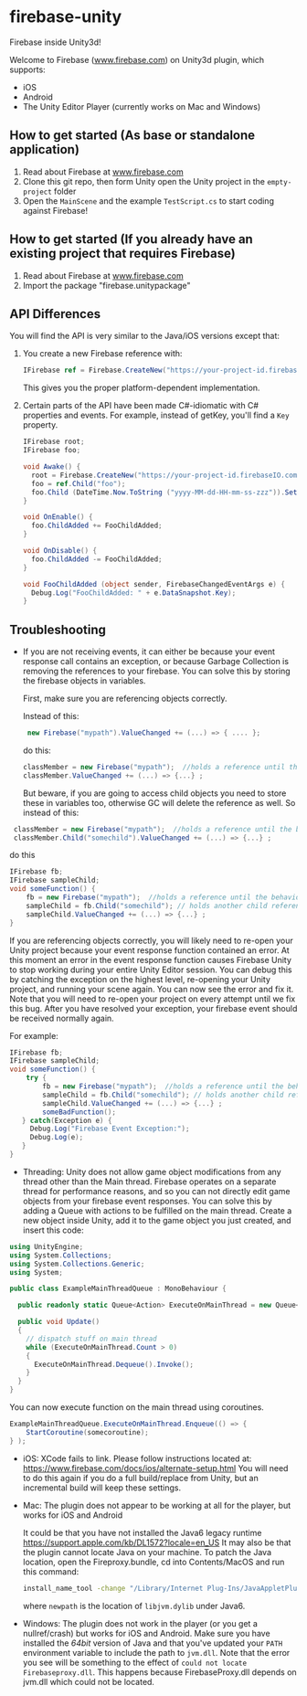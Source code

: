 # firebase-unity
Firebase inside Unity3d!

Welcome to Firebase (www.firebase.com) on Unity3d plugin, which supports:
 * iOS
 * Android
 * The Unity Editor Player (currently works on Mac and Windows)

## How to get started (As base or standalone application)
 1. Read about Firebase at www.firebase.com
 2. Clone this git repo, then form Unity open the Unity project in the `empty-project` folder
 3. Open the `MainScene` and the example `TestScript.cs` to start coding against Firebase!

## How to get started (If you already have an existing project that requires Firebase)
1. Read about Firebase at www.firebase.com
2. Import the package "firebase.unitypackage"

## API Differences
You will find the API is very similar to the Java/iOS versions except that:
 1. You create a new Firebase reference with:
    ```C#
    IFirebase ref = Firebase.CreateNew("https://your-project-id.firebaseIO.com");
    ```
    
    This gives you the proper platform-dependent implementation.
 2. Certain parts of the API have been made C#-idiomatic with C# properties and events.
    For example, instead of getKey, you'll find a `Key` property.
    ```C#
    IFirebase root;
    IFirebase foo;

    void Awake() {
      root = Firebase.CreateNew("https://your-project-id.firebaseIO.com");
      foo = ref.Child("foo");
      foo.Child (DateTime.Now.ToString ("yyyy-MM-dd-HH-mm-ss-zzz")).SetValue ("Awake()");
    }

    void OnEnable() {
      foo.ChildAdded += FooChildAdded;
    }

    void OnDisable() {
      foo.ChildAdded -= FooChildAdded;
    }

    void FooChildAdded (object sender, FirebaseChangedEventArgs e) {
      Debug.Log("FooChildAdded: " + e.DataSnapshot.Key);
    }
    ```
   
## Troubleshooting
 * If you are not receiving events, it can either be because your event response call contains an exception, or because Garbage Collection is removing the references to your firebase. You can solve this by storing the firebase objects in variables. 
 
   First, make sure you are referencing objects correctly. 

   Instead of this:
   ```C#
    new Firebase("mypath").ValueChanged += (...) => { .... };
    ```

   do this:
   ```C#
   classMember = new Firebase("mypath");  //holds a reference until the behavior is released
   classMember.ValueChanged += (...) => {...} ;
   ```

   But beware, if you are going to access child objects you need to store these in variables too, otherwise GC will delete the reference as well. So instead of this:
  ```C#
   classMember = new Firebase("mypath");  //holds a reference until the behavior is released
   classMember.Child("somechild").ValueChanged += (...) => {...} ;
   ```

   do this

   ```C#
   IFirebase fb;
   IFirebase sampleChild;
   void someFunction() {
       fb = new Firebase("mypath");  //holds a reference until the behavior is released
       sampleChild = fb.Child("somechild"); // holds another child reference so GC doens't remove the reference to the child
       sampleChild.ValueChanged += (...) => {...} ;
   }
   ```

 If you are referencing objects correctly, you will likely need to re-open your Unity project because your event response function contained an error. At this moment an error in the event response function causes Firebase Unity to stop working during your entire Unity Editor session. You can debug this by catching the exception on the highest level, re-opening your Unity project, and running your scene again. You can now see the error and fix it. Note that you will need to re-open your project on every attempt until we fix this bug. After you have resolved your exception, your firebase event should be received normally again. 

 For example: 
   ```C#
   IFirebase fb;
   IFirebase sampleChild;
   void someFunction() {
       try {
           fb = new Firebase("mypath");  //holds a reference until the behavior is released
           sampleChild = fb.Child("somechild"); // holds another child reference so GC doens't remove the reference to the child
           sampleChild.ValueChanged += (...) => {...} ;
           someBadFunction();
      } catch(Exception e) {
        Debug.Log("Firebase Event Exception:");
        Debug.Log(e);
      }
   }
   ```

 * Threading: Unity does not allow game object modifications from any thread other than the Main thread. Firebase operates on a separate thread for performance reasons, and so you can not directly edit game objects from your firebase event responses. You can solve this by adding a Queue with actions to be fulfilled on the main thread. Create a new object inside Unity, add it to the game object you just created, and insert this code:

  ```C#
  using UnityEngine;
  using System.Collections;
  using System.Collections.Generic;
  using System;

  public class ExampleMainThreadQueue : MonoBehaviour {

    public readonly static Queue<Action> ExecuteOnMainThread = new Queue<Action>();

    public void Update()
    {
      // dispatch stuff on main thread
      while (ExecuteOnMainThread.Count > 0)
      {
        ExecuteOnMainThread.Dequeue().Invoke();
      }
    }
  }

  ```

  You can now execute function on the main thread using coroutines. 

  ```C#
  ExampleMainThreadQueue.ExecuteOnMainThread.Enqueue(() => {  
      StartCoroutine(somecoroutine);
  } );
  ```


 * iOS: XCode fails to link.  Please follow instructions located at: https://www.firebase.com/docs/ios/alternate-setup.html  You will need to do this again if you do a full build/replace from Unity, but an incremental build will keep these settings.
 * Mac: The plugin does not appear to be working at all for the player, but works for iOS and Android<p/>
  It could be that you have not installed the Java6 legacy runtime https://support.apple.com/kb/DL1572?locale=en_US
  It may also be that the plugin cannot locate Java on your machine.  To patch the Java location, open
  the Fireproxy.bundle, cd into Contents/MacOS and run this command:
   ```bash
   install_name_tool -change "/Library/Internet Plug-Ins/JavaAppletPlugin.plugin/Contents/Home/lib/server/libjvm.dylib" << newpath >> FirebaseProxy
   ```

   where `newpath` is the location of `libjvm.dylib` under Java6.
 * Windows: The plugin does not work in the player (or you get a nullref/crash) but works for iOS and Android. Make sure you have installed the *64bit* version of Java and that you've updated your `PATH` environment variable to include the path to `jvm.dll`.  Note that the error you see will be something to the effect of `could not locate Firebaseproxy.dll`.  This happens because FirebaseProxy.dll depends on jvm.dll which could not be located.
